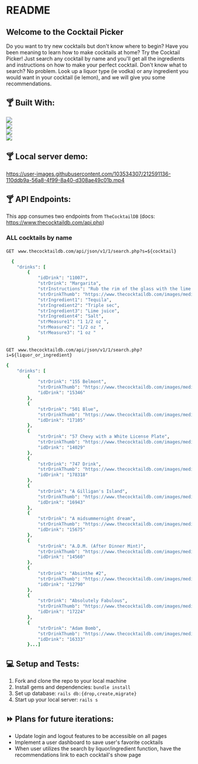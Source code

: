 # README
## Welcome to the Cocktail Picker 
Do you want to try new cocktails but don't know where to begin? Have you been meaning to learn how to make cocktails at home? Try the Cocktail Picker! Just search any cocktail by name and you'll get all the ingredients and instructions on how to make your perfect cocktail. Don't know what to search? No problem. Look up a liquor type (ie vodka) or any ingredient you would want in your cocktail (ie lemon), and we will give you some recommendations. 

## :cocktail: Built With:
[<img src="https://img.shields.io/badge/Ruby_on_Rails-CC0000?style=for-the-badge&logo=ruby-on-rails&logoColor=white"/>](https://rubyonrails.org/)<br>
[<img src="https://img.shields.io/badge/Postman-FF6C37?style=for-the-badge&logo=Postman&logoColor=white"/>](https://www.postman.com/product/what-is-postman/)<br>
<img src="https://img.shields.io/badge/PostgreSQL-03e3fc.svg?&style=for-the-badge&logo=postgresql&logoColor=white"/><br>
<img src="https://img.shields.io/badge/css3-%231572B6.svg?style=for-the-badge&logo=css3&logoColor=white"/><br>

## :cocktail: Local server demo:
https://user-images.githubusercontent.com/103534307/212591136-110ddb9a-56a8-4f99-8a40-d308ae49c01b.mp4

## :cocktail: API Endpoints:
This app consumes two endpoints from `TheCocktailDB` (docs: https://www.thecocktaildb.com/api.php)

### ALL cocktails by name
``GET `` `www.thecocktaildb.com/api/json/v1/1/search.php?s=${cocktail}`

```ruby
  {
    "drinks": [
        {
            "idDrink": "11007",
            "strDrink": "Margarita",
            "strInstructions": "Rub the rim of the glass with the lime slice to make the salt stick to it. Take care to moisten only the outer rim and sprinkle the salt on it. The salt should present to the lips of the imbiber and never mix into the cocktail. Shake the other ingredients with ice, then carefully pour into the glass.",
            "strDrinkThumb": "https://www.thecocktaildb.com/images/media/drink/5noda61589575158.jpg",
            "strIngredient1": "Tequila",
            "strIngredient2": "Triple sec",
            "strIngredient3": "Lime juice",
            "strIngredient4": "Salt",
            "strMeasure1": "1 1/2 oz ",
            "strMeasure2": "1/2 oz ",
            "strMeasure3": "1 oz "
        }
 ```
``GET `` `www.thecocktaildb.com/api/json/v1/1/search.php?i=${liquor_or_ingredient}`

```ruby
{
    "drinks": [
        {
            "strDrink": "155 Belmont",
            "strDrinkThumb": "https://www.thecocktaildb.com/images/media/drink/yqvvqs1475667388.jpg",
            "idDrink": "15346"
        },
        {
            "strDrink": "501 Blue",
            "strDrinkThumb": "https://www.thecocktaildb.com/images/media/drink/ywxwqs1461867097.jpg",
            "idDrink": "17105"
        },
        {
            "strDrink": "57 Chevy with a White License Plate",
            "strDrinkThumb": "https://www.thecocktaildb.com/images/media/drink/qyyvtu1468878544.jpg",
            "idDrink": "14029"
        },
        {
            "strDrink": "747 Drink",
            "strDrinkThumb": "https://www.thecocktaildb.com/images/media/drink/i9suxb1582474926.jpg",
            "idDrink": "178318"
        },
        {
            "strDrink": "A Gilligan's Island",
            "strDrinkThumb": "https://www.thecocktaildb.com/images/media/drink/wysqut1461867176.jpg",
            "idDrink": "16943"
        },
        {
            "strDrink": "A midsummernight dream",
            "strDrinkThumb": "https://www.thecocktaildb.com/images/media/drink/ysqvqp1461867292.jpg",
            "idDrink": "15675"
        },
        {
            "strDrink": "A.D.M. (After Dinner Mint)",
            "strDrinkThumb": "https://www.thecocktaildb.com/images/media/drink/ruxuvp1472669600.jpg",
            "idDrink": "14560"
        },
        {
            "strDrink": "Absinthe #2",
            "strDrinkThumb": "https://www.thecocktaildb.com/images/media/drink/uxxtrt1472667197.jpg",
            "idDrink": "12790"
        },
        {
            "strDrink": "Absolutely Fabulous",
            "strDrinkThumb": "https://www.thecocktaildb.com/images/media/drink/abcpwr1504817734.jpg",
            "idDrink": "17224"
        },
        {
            "strDrink": "Adam Bomb",
            "strDrinkThumb": "https://www.thecocktaildb.com/images/media/drink/tpxurs1454513016.jpg",
            "idDrink": "16333"
        }...]
```

## 	:computer: Setup and Tests:
1. Fork and clone the repo to your local machine 
2. Install gems and dependencies: `bundle install`
3. Set up database: `rails db:{drop,create,migrate}`
4. Start up your local server: `rails s`

## 	:fast_forward: Plans for future iterations:
- Update login and logout features to be accessible on all pages
- Implement a user dashboard to save user's favorite cocktails
- When user utilizes the search by liquor/ingredient function, have the recommendations link to each cocktail's show page


